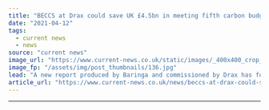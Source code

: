 ```yaml
---
title: "BECCS at Drax could save UK £4.5bn in meeting fifth carbon budget says report"
date: "2021-04-12"
tags: 
  - current news
  - news
source: "current news"
image_url: "https://www.current-news.co.uk/static/images/_400x400_crop_center-center/drax-power-station-image-drax.jpg"
image_fp: "/assets/img/post_thumbnails/136.jpg"
lead: "​A new report produced by Baringa and commissioned by Drax has found bioenergy with carbon capture and storage (BECCS) could save the UK over £4.5 billion."
article_url: "https://www.current-news.co.uk/news/beccs-at-drax-could-save-uk-4-5bn-in-meeting-fifth-carbon-budget?utm_source=rss-feeds&utm_medium=rss&utm_campaign=rss"
---
```


---
